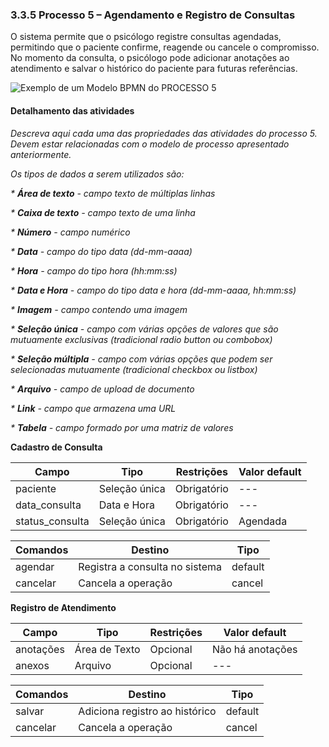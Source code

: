 ### 3.3.5 Processo 5 – Agendamento e Registro de Consultas

O sistema permite que o psicólogo registre consultas agendadas, permitindo que o paciente confirme, reagende ou cancele o compromisso. No momento da consulta, o psicólogo pode adicionar anotações ao atendimento e salvar o histórico do paciente para futuras referências.

![Exemplo de um Modelo BPMN do PROCESSO 5](images/bpmn-agendamento.png "Modelo BPMN do Processo 5.")

#### Detalhamento das atividades

_Descreva aqui cada uma das propriedades das atividades do processo 5.
Devem estar relacionadas com o modelo de processo apresentado anteriormente._

_Os tipos de dados a serem utilizados são:_

_* **Área de texto** - campo texto de múltiplas linhas_

_* **Caixa de texto** - campo texto de uma linha_

_* **Número** - campo numérico_

_* **Data** - campo do tipo data (dd-mm-aaaa)_

_* **Hora** - campo do tipo hora (hh:mm:ss)_

_* **Data e Hora** - campo do tipo data e hora (dd-mm-aaaa, hh:mm:ss)_

_* **Imagem** - campo contendo uma imagem_

_* **Seleção única** - campo com várias opções de valores que são mutuamente exclusivas (tradicional radio button ou combobox)_

_* **Seleção múltipla** - campo com várias opções que podem ser selecionadas mutuamente (tradicional checkbox ou listbox)_

_* **Arquivo** - campo de upload de documento_

_* **Link** - campo que armazena uma URL_

_* **Tabela** - campo formado por uma matriz de valores_

**Cadastro de Consulta**

| **Campo**          | **Tipo**         | **Restrições**  | **Valor default**  |
| ---               | ---              | ---             | ---                |
| paciente          | Seleção única    | Obrigatório     | ---                |
| data_consulta     | Data e Hora      | Obrigatório     | ---                |
| status_consulta   | Seleção única    | Obrigatório     | Agendada           |

| **Comandos**      | **Destino**                     | **Tipo**   |
| ---              | ---                              | ---        |
| agendar         | Registra a consulta no sistema  | default    |
| cancelar        | Cancela a operação              | cancel     |

**Registro de Atendimento**

| **Campo**       | **Tipo**       | **Restrições**  | **Valor default**  |
| ---             | ---            | ---             | ---                |
| anotações       | Área de Texto  | Opcional        | Não há anotações   |
| anexos         | Arquivo        | Opcional        | ---                |

| **Comandos**     | **Destino**                     | **Tipo**   |
| ---              | ---                              | ---        |
| salvar          | Adiciona registro ao histórico  | default    |
| cancelar        | Cancela a operação              | cancel     |

